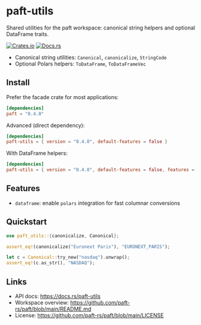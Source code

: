 paft-utils
==========

Shared utilities for the paft workspace: canonical string helpers and optional DataFrame traits.

[![Crates.io](https://img.shields.io/crates/v/paft-utils)](https://crates.io/crates/paft-utils)
[![Docs.rs](https://docs.rs/paft-utils/badge.svg)](https://docs.rs/paft-utils)

- Canonical string utilities: `Canonical`, `canonicalize`, `StringCode`
- Optional Polars helpers: `ToDataFrame`, `ToDataFrameVec`

Install
-------

Prefer the facade crate for most applications:

```toml
[dependencies]
paft = "0.4.0"
```

Advanced (direct dependency):

```toml
[dependencies]
paft-utils = { version = "0.4.0", default-features = false }
```

With DataFrame helpers:

```toml
[dependencies]
paft-utils = { version = "0.4.0", default-features = false, features = ["dataframe"] }
```

Features
--------

- `dataframe`: enable `polars` integration for fast columnar conversions

Quickstart
----------

```rust
use paft_utils::{canonicalize, Canonical};

assert_eq!(canonicalize("Euronext Paris"), "EURONEXT_PARIS");

let c = Canonical::try_new("nasdaq").unwrap();
assert_eq!(c.as_str(), "NASDAQ");
```

Links
-----

- API docs: https://docs.rs/paft-utils
- Workspace overview: https://github.com/paft-rs/paft/blob/main/README.md
- License: https://github.com/paft-rs/paft/blob/main/LICENSE
